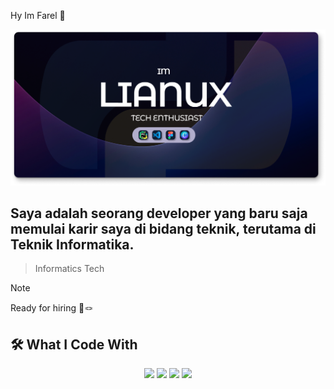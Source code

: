 Hy Im Farel 👋

![FarelAjahh](img/Banner.png)
## Saya adalah seorang developer yang baru saja memulai karir saya di bidang teknik, terutama di Teknik Informatika.
> Informatics Tech

> [!NOTE]
> Ready for hiring 🔧🪢

## 🛠️ What I Code With
<p align="Center">
<img src="https://cdn.jsdelivr.net/gh/devicons/devicon@latest/icons/canva/canva-original.svg"  height="60" />
<img src="https://cdn.jsdelivr.net/gh/devicons/devicon@latest/icons/python/python-original.svg" height="60" />
<img src="https://cdn.jsdelivr.net/gh/devicons/devicon@latest/icons/figma/figma-original.svg" height="60" 
/>
<img src="https://cdn.jsdelivr.net/gh/devicons/devicon@latest/icons/vscode/vscode-original.svg" height="60" />
</p>









